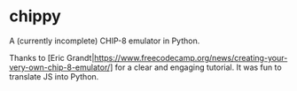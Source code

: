# chippy
A (currently incomplete) CHIP-8 emulator in Python.

Thanks to [Eric Grandt|https://www.freecodecamp.org/news/creating-your-very-own-chip-8-emulator/] for a clear and engaging tutorial. It was fun to translate JS into Python.